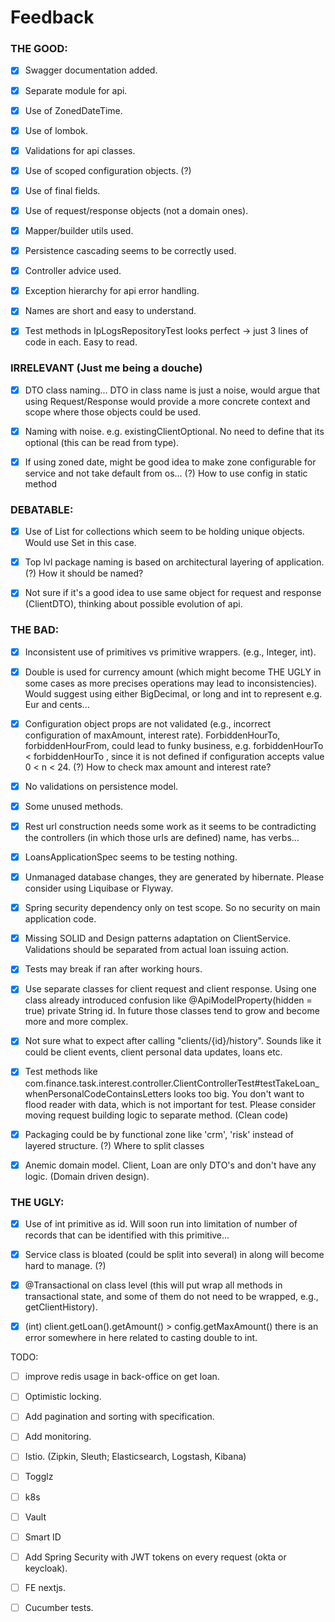 # Feedback

### THE GOOD:

- [x] Swagger documentation added.

- [x] Separate module for api.

- [x] Use of ZonedDateTime.

- [x] Use of lombok.

- [x] Validations for api classes.

- [x] Use of scoped configuration objects. (?)

- [x] Use of final fields.

- [x] Use of request/response objects (not a domain ones).

- [x] Mapper/builder utils used.

- [x] Persistence cascading seems to be correctly used.

- [x] Controller advice used.

- [x] Exception hierarchy for api error handling.

- [x] Names are short and easy to understand.

- [x] Test methods in IpLogsRepositoryTest looks perfect -> just 3 lines of code in each. Easy to read.

### IRRELEVANT (Just me being a douche)

- [x] DTO class naming... DTO in class name is just a noise, would argue that using Request/Response would provide a more concrete context and scope where those objects could be
  used.

- [x] Naming with noise. e.g. existingClientOptional. No need to define that its optional (this can be read from type).

- [x] If using zoned date, might be good idea to make zone configurable for service and not take default from os... (?) How to use config in static method

### DEBATABLE:

- [x] Use of List for collections which seem to be holding unique objects. Would use Set in this case.

- [x] Top lvl package naming is based on architectural layering of application. (?) How it should be named?

- [x] Not sure if it's a good idea to use same object for request and response (ClientDTO), thinking about possible evolution of api.

### THE BAD:

- [x] Inconsistent use of primitives vs primitive wrappers. (e.g., Integer, int).

- [x] Double is used for currency amount (which might become THE UGLY in some cases as more precises operations may lead to inconsistencies). Would suggest using either BigDecimal,
  or long and int to represent e.g. Eur and cents...

- [x] Configuration object props are not validated (e.g., incorrect configuration of maxAmount, interest rate). ForbiddenHourTo, forbiddenHourFrom, could lead to funky business,
  e.g. forbiddenHourTo < forbiddenHourTo , since it is not defined if configuration accepts value 0 < n < 24. (?) How to check max amount and interest rate?

- [x] No validations on persistence model.

- [x] Some unused methods.

- [x] Rest url construction needs some work as it seems to be contradicting the controllers (in which those urls are defined) name, has verbs...

- [x] LoansApplicationSpec seems to be testing nothing.

- [x] Unmanaged database changes, they are generated by hibernate. Please consider using Liquibase or Flyway.

- [x] Spring security dependency only on test scope. So no security on main application code.

- [x] Missing SOLID and Design patterns adaptation on ClientService. Validations should be separated from actual loan issuing action.

- [x] Tests may break if ran after working hours.

- [x] Use separate classes for client request and client response. Using one class already introduced confusion like @ApiModelProperty(hidden = true) private String id. In future
  those classes tend to grow and become more and more complex.

- [x] Not sure what to expect after calling "clients/{id}/history". Sounds like it could be client events, client personal data updates, loans etc.

- [x] Test methods like com.finance.task.interest.controller.ClientControllerTest#testTakeLoan_whenPersonalCodeContainsLetters looks too big. You don't want to flood reader with
  data, which is not important for test. Please consider moving request building logic to separate method. (Clean code)

- [x] Packaging could be by functional zone like 'crm', 'risk' instead of layered structure. (?) Where to split classes

- [x] Anemic domain model. Client, Loan are only DTO's and don't have any logic. (Domain driven design).

### THE UGLY:

- [x] Use of int primitive as id. Will soon run into limitation of number of records that can be identified with this primitive...

- [x] Service class is bloated (could be split into several) in along will become hard to manage. (?)

- [x] @Transactional on class level (this will put wrap all methods in transactional state, and some of them do not need to be wrapped, e.g., getClientHistory).

- [x] (int) client.getLoan().getAmount() > config.getMaxAmount() there is an error somewhere in here related to casting double to int.

TODO:

- [ ] improve redis usage in back-office on get loan.

- [ ] Optimistic locking.

- [ ] Add pagination and sorting with specification.

- [ ] Add monitoring.

- [ ] Istio. (Zipkin, Sleuth; Elasticsearch, Logstash, Kibana)

- [ ] Togglz

- [ ] k8s

- [ ] Vault

- [ ] Smart ID

- [ ] Add Spring Security with JWT tokens on every request (okta or keycloak).

- [ ] FE nextjs.

- [ ] Cucumber tests.